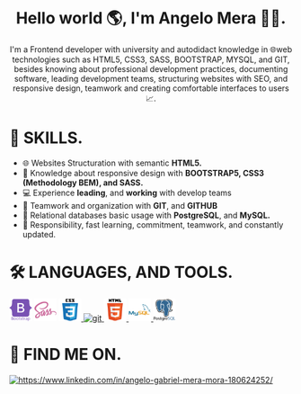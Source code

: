 <h1 align="center"> Hello world 🌎, I'm Angelo Mera 👨‍💻. </h1>

<p align="center"> I'm a Frontend developer with university and autodidact knowledge in 🌐web technologies such as HTML5, CSS3, SASS, BOOTSTRAP, MYSQL, and GIT, besides knowing about professional development practices, documenting software, leading development teams, structuring websites with SEO, and responsive design, teamwork and creating comfortable interfaces to users📈.</p>

<h1>🧰 SKILLS.</h1>
<ul list-style="none">
  <li>🌐 Websites Structuration with semantic <strong>HTML5.</strong></li>
  <li>🎨 Knowledge about responsive design with <strong>BOOTSTRAP5, CSS3 (Methodology BEM), and SASS.</strong></li>
  <li>💻 Experience <strong>leading</strong>, and <strong>working</strong> with develop teams</li>
  <li>🤝 Teamwork and organization with <strong>GIT</strong>, and <strong>GITHUB</strong></li>
  <li>🐬 Relational databases basic usage with <strong>PostgreSQL</strong>, and <strong>MySQL.</strong></li>
  <li>🧠 Responsibility, fast learning, commitment, teamwork, and constantly updated.</li>
</ul>

<h1>🛠 LANGUAGES, AND TOOLS. </h1>
</a> <a href="https://getbootstrap.com" target="_blank" rel="noreferrer"> <img src="https://raw.githubusercontent.com/devicons/devicon/master/icons/bootstrap/bootstrap-plain-wordmark.svg" alt="bootstrap" width="40" height="40"/></a>
<a href="https://sass-lang.com" target="_blank" rel="noreferrer"> <img src="https://github.com/devicons/devicon/blob/master/icons/sass/sass-original.svg" alt="Sass" width="40" height="40"/></a>
<a href="https://www.w3schools.com/css/" target="_blank" rel="noreferrer"> <img src="https://raw.githubusercontent.com/devicons/devicon/master/icons/css3/css3-original-wordmark.svg" alt="css3" width="40" height="40"/> </a> <a href="https://git-scm.com/" target="_blank" rel="noreferrer"> <img src="https://www.vectorlogo.zone/logos/git-scm/git-scm-icon.svg" alt="git" width="40" height="40"/> </a> <a href="https://www.w3.org/html/" target="_blank" rel="noreferrer"> <img src="https://raw.githubusercontent.com/devicons/devicon/master/icons/html5/html5-original-wordmark.svg" alt="html5" width="40" height="40"/> </a> <a href="https://www.mysql.com/" target="_blank" rel="noreferrer"> <img src="https://raw.githubusercontent.com/devicons/devicon/master/icons/mysql/mysql-original-wordmark.svg" alt="mysql" width="40" height="40"/> </a> <a href="https://www.postgresql.org" target="_blank" rel="noreferrer"> <img src="https://raw.githubusercontent.com/devicons/devicon/master/icons/postgresql/postgresql-original-wordmark.svg" alt="postgresql" width="40" height="40"/></a> 

<h1>💼 FIND ME ON.</h1>

<a href="https://www.linkedin.com/in/angelo-gabriel-mera-mora-180624252/" target="blank"><img align="center" src="https://raw.githubusercontent.com/rahuldkjain/github-profile-readme-generator/master/src/images/icons/Social/linked-in-alt.svg" alt="https://www.linkedin.com/in/angelo-gabriel-mera-mora-180624252/" height="30" width="40" /></a>
